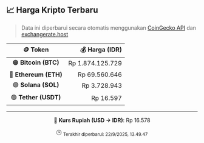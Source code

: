 

<!-- HARGA_KRIPTO -->
## 📈 Harga Kripto Terbaru

> Data ini diperbarui secara otomatis menggunakan [CoinGecko API](https://www.coingecko.com/) dan [exchangerate.host](https://exchangerate.host/)

<div align="center">

| 🪙 Token | 💰 Harga (IDR) |
|:------:|---------------:|
| 🟠 **Bitcoin (BTC)**   | Rp 1.874.125.729 |
| 🔵 **Ethereum (ETH)**  | Rp 69.560.646 |
| 🟣 **Solana (SOL)**    | Rp 3.728.943 |
| 🟢 **Tether (USDT)**   | Rp 16.597 |

---

💱 **Kurs Rupiah (USD → IDR)**: Rp 16.578

🕒 <sub>Terakhir diperbarui: 22/9/2025, 13.49.47</sub>

</div>
<!-- /HARGA_KRIPTO -->